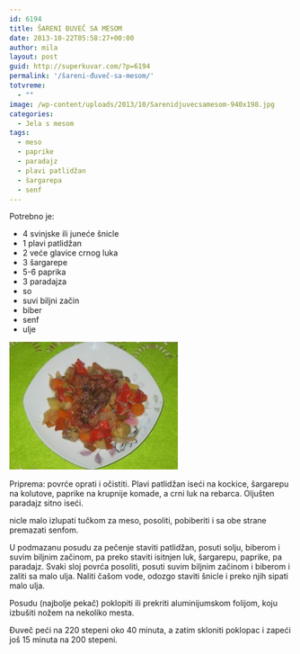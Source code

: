 ```yaml
---
id: 6194
title: ŠARENI ĐUVEČ SA MESOM
date: 2013-10-22T05:58:27+00:00
author: mila
layout: post
guid: http://superkuvar.com/?p=6194
permalink: '/šareni-đuveč-sa-mesom/'
totvreme:
  - ""
image: /wp-content/uploads/2013/10/Sarenidjuvecsamesom-940x198.jpg
categories:
  - Jela s mesom
tags:
  - meso
  - paprike
  - paradajz
  - plavi patlidžan
  - šargarepa
  - senf
---
```

Potrebno je:

  * 4 svinjske ili juneće šnicle
  * 1 plavi patlidžan
  * 2 veće glavice crnog luka
  * 3 šargarepe
  * 5-6 paprika
  * 3 paradajza
  * so
  * suvi biljni začin
  * biber
  * senf
  * ulje

[<img class="alignnone size-medium wp-image-6197" src="/wp-content/uploads/2013/10/Sarenidjuvecsamesom-e1382366701658-300x227.jpg" alt="Sarenidjuvecsamesom" width="300" height="227" />](/wp-content/uploads/2013/10/Sarenidjuvecsamesom.jpg)

Priprema: povrće oprati i očistiti. Plavi patlidžan iseći na kockice, šargarepu na kolutove, paprike na krupnije komade, a crni luk na rebarca. Oljušten paradajz sitno iseći.

 nicle malo izlupati tučkom za meso, posoliti, pobiberiti i sa obe strane premazati senfom.

U podmazanu posudu za pečenje staviti patlidžan, posuti solju, biberom i suvim biljnim začinom, pa preko staviti isitnjen luk, šargarepu, paprike, pa paradajz. Svaki sloj povrća posoliti, posuti suvim biljnim začinom i biberom i zaliti sa malo ulja. Naliti čašom vode, odozgo staviti šnicle i preko njih sipati malo ulja.

Posudu (najbolje pekač) poklopiti ili prekriti aluminijumskom folijom, koju izbušiti nožem na nekoliko mesta.

Đuveč peći na 220 stepeni oko 40 minuta, a zatim skloniti poklopac i zapeći još 15 minuta na 200 stepeni.